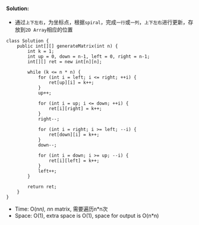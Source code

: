 #### Solution:
* 通过`上下左右`，为坐标点，根据`spiral`，完成`一行`或`一列`，`上下左右`进行更新，存放到`2D Array`相应的位置
```
class Solution {
    public int[][] generateMatrix(int n) {
        int k = 1;
        int up = 0, down = n-1, left = 0, right = n-1;
        int[][] ret = new int[n][n];

        while (k <= n * n) {
            for (int i = left; i <= right; ++i) {
                ret[up][i] = k++;
            }
            up++;
            
            for (int i = up; i <= down; ++i) {
                ret[i][right] = k++;
            }
            right--;
            
            for (int i = right; i >= left; --i) {
                ret[down][i] = k++;
            }
            down--;
            
            for (int i = down; i >= up; --i) {
                ret[i][left] = k++;
            }
            left++;   
        }
        
        return ret;
    }
}
```
* Time: O(n*n), n*n matrix, 需要遍历n*n次
* Space: O(1), extra space is O(1), space for output is O(n*n)
           
